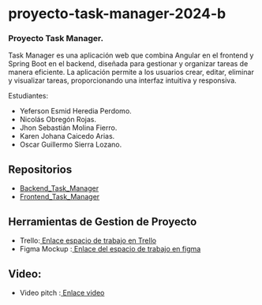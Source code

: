 # proyecto-task-manager-2024-b

### Proyecto Task Manager.


Task Manager es una aplicación web que combina Angular en el frontend y Spring Boot en el backend, diseñada para gestionar y organizar tareas de manera eficiente. La aplicación permite a los usuarios crear, editar, eliminar y visualizar tareas, proporcionando una interfaz intuitiva y responsiva.

Estudiantes: 
- Yeferson Esmid Heredia Perdomo.
- Nicolás Obregón Rojas.
- Jhon Sebastián Molina Fierro.
- Karen Johana Caicedo Arias.
- Oscar Guillermo Sierra Lozano.
## Repositorios
- [ Backend_Task_Manager ](https://github.com/Yefersom10/Bakend_Task_Manager.git)
- [ Frontend_Task_Manager ](https://github.com/Yefersom10/Fronted_Task_Manager.git)
## Herramientas de Gestion de Proyecto 
- Trello:[ Enlace espacio de trabajo en Trello](https://trello.com/invite/b/6716e1b6ed72596010459408/ATTId819a37d5b94070ecc72b75fd337f0c77EAA96CA/task-manager)
- Figma Mockup :[ Enlace del espacio de trabajo en figma ](https://www.figma.com/design/iK2gOMus7JxhlZpNlc02oL/Untitled?node-id=1-324&t=8aabh4nnkYNTBdFb-1)

## Video:
- Video pitch :[ Enlace video](https://youtu.be/45hsEZMNAM0?feature=shared)

